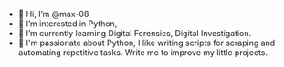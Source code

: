 - 👋 Hi, I’m @max-08
- 👀 I’m interested in Python,
- 🌱 I’m currently learning Digital Forensics, Digital Investigation.
- 💞️ I'm passionate about Python, I like writing scripts for scraping and automating repetitive tasks. Write me to improve my little projects.
  
